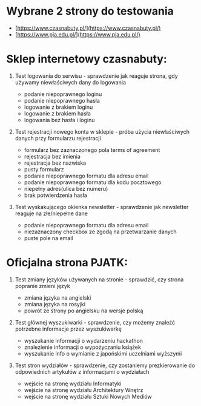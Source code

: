 # Wybrane 2 strony do testowania
  - [https://www.czasnabuty.pl/](https://www.czasnabuty.pl/)
  - [https://www.pja.edu.pl/](https://www.pja.edu.pl/)

# Sklep internetowy czasnabuty:
 1) Test logowania do serwisu - sprawdzenie jak reaguje strona, gdy używamy niewłaściwych dany do logowania
 
    - podanie niepoprawnego loginu
    - podanie niepoprawnego hasła
    - logowanie z brakiem loginu
    - logowanie z brakiem hasła
    - logowania bez hasła i loginu
 2) Test rejestracji nowego konta w sklepie - próba użycia niewłaściwych danych przy formularzu rejestracji
 
    - formularz bez zaznaczonego pola terms of agreement
    - rejestracja bez imienia
    - rejestracja bez nazwiska
    - pusty formularz
    - podanie niepoprawnego formatu dla adresu email
    - podanie niepoprawnego formatu dla kodu pocztowego
    - niepełny adres(ulica bez numeru)
    - brak potwierdzenia hasła
 3) Test wyskakującego okienka newsletter - sprawdzenie jak newsletter reaguje na złe/niepełne dane
 
    - podanie niepoprawnego formatu dla adresu email
    - niezaznaczony checkbox ze zgodą na przetwarzanie danych
    - puste pole na email
 

# Oficjalna strona PJATK:
 1) Test zmiany języków używanych na stronie - sprawdzić, czy strona popranie zmieni język
 
    - zmiana języka na angielski
    - zmiana języka na rosyjki
    - powrót ze strony po angielsku na wersje polską
 2) Test głównej wyszukiwarki - sprawdzenie, czy możemy znaleźć potrzebne informacje przez wyszukiwarkę
 
    - wyszukanie informacji o wydarzeniu hackathon
    - znalezienie informacji o wypożyczaniu książek
    - wyszukanie info o wymianie z japońskimi uczelniami wyższymi
 3) Test stron wydziałów - sprawdzenie, czy zostaniemy prezkierowanie do odpowiednich artykułów z informacjami o wydziałach
 
    - wejście na stronę wydziału Informatyki
    - wejście na stronę wydziału Architektury Wnętrz
    - wejście na stronę wydziału Sztuki Nowych Mediów




